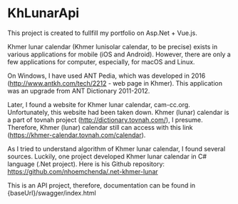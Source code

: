 # KhLunarApi

This project is created to fullfill my portfolio on Asp.Net + Vue.js.

Khmer lunar calendar (Khmer lunisolar calendar, to be precise) exists in various applications for mobile (iOS and Android).
However, there are only a few applications for computer, especially, for macOS and Linux.

On Windows, I have used ANT Pedia, which was developed in 2016 (http://www.antkh.com/tech/2212 - web page in Khmer). 
This application was an upgrade from ANT Dictionary 2011-2012.

Later, I found a website for Khmer lunar calendar, cam-cc.org. Unfortunately, this website had been taken down.
Khmer (lunar) calendar is a part of tovnah project (http://dictionary.tovnah.com/), I presume.
Therefore, Khmer (lunar) calendar still can access with this link (https://khmer-calendar.tovnah.com/calendar).

As I tried to understand algorithm of Khmer lunar calendar, I found several sources. Luckily, one project developed
Khmer lunar calendar in C# language (.Net project). Here is his Github repository: https://github.com/nhoemchenda/.net-khmer-lunar

This is an API project, therefore, documentation can be found in {baseUrl}/swagger/index.html

